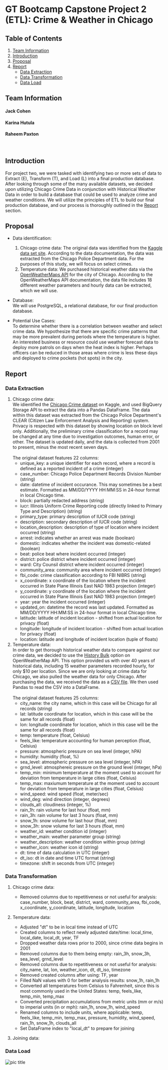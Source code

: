 # GT Bootcamp Capstone Project 2 (ETL): Crime & Weather in Chicago

## Table of Contents
1. [Team Information](#team)
2. [Introduction](#introduction)
3. [Proposal](#proposal)
4. [Report](#report)  <br>
    * [Data Extraction](#extraction)<br>
    * [Data Transformation](#transformation)<br>
    * [Data Load](#load)

<a name="team"></a>
## Team Information
#### Jack Cohen
#### Karina Hutula
#### Raheem Paxton
<br>

<a name="introduction"></a>
## Introduction
For project two, we were tasked with identifying two or more sets of data to Extract (E), Transform (T), and Load (L) into a final production database.  After looking through some of the many available datasets, we decided upon utilizing Chicago Crime Data in conjunction with Historical Weather Data in order to build a database that could be used to analyze crime and weather conditions. We will utilize the principles of ETL to build our final production database, and our process is thoroughly outlined in the [Report](#report) section.

<a name="Proposal"></a>
## Proposal
* Data identification:<br>
    1. Chicago crime data: The original data was identified from the [Kaggle data set site](https://www.kaggle.com/chicago/chicago-crime).  According to the data documentation, the data was extracted from the Chicago Police Department data. For the purposes of this study, we will focus on select crimes.<br>
    2. Temperature data:  We purchased historical weather data via the [OpenWeatherMaps API](https://openweathermap.org/history-bulk) for the city of Chicago. According to the OpenWeatherMaps API documentation, the data file includes 18 different weather parameters and hourly data can be extracted, which we will use.

* Database:<br>
    We will use PostgreSQL, a relational database, for our final production database.

* Potential Use Cases:<br>
    To determine whether there is a correlation between weather and select crime data. We hypothesize that there are specific crime patterns that may be more prevalent during periods where the temperature is higher.  An interested business or resource could use weather forecast data to deploy more patrols on days when the heat index is higher.  Perhaps officers can be reduced in those areas where crime is less these days and deployed to crime pockets (hot spots) in the city. 

<a name="Report"></a>
## Report

<a name="extraction"></a>
### Data Extraction
1. Chicago crime data:<br>
    We idientified the [Chicago Crime dataset](https://www.kaggle.com/chicago/chicago-crime) on Kaggle, and used BigQuery Storage API to extract the data into a Pandas DataFrame. The data within this dataset was extracted from the Chicago Police Department's CLEAR (Citizen Law Enforcement Analysis and Reporting) system.  Privacy is respected with this dataset by showing location on block level only. Additionally, the preliminary crime classification for a record may be changed at any time due to investigation outcomes, human error, or other. The dataset is updated daily, and the data is collected from 2001 to present, minus the most recent seven days.<br><br>
    The original dataset features 22 columns:<br>
    * unique_key: a unique identifier for each record, where a record is defined as a reported incident of a crime (integer)<br>
    * case_number: Chicago Police Department Records Division Number (string)<br>
    * date: datetime of incident occurance. This may sometimes be a best estimate. Formatted as MM/DD/YYYY HH:MM:SS in 24-hour format in local Chicago time.<br>
    * block: partially redacted address (string)<br>
    * iucr: Illinois Uniform Crime Reporting code (directly linked to Primary Type and Description) (string)<br>
    * primary_type: primary description of IUCR code (string)<br>
    * description: secondary description of IUCR code (string)<br>
    * location_description: description of type of location where incident occurred (string)<br>
    * arrest: indicates whether an arrest was made (boolean)<br>
    * domestic: indicates whether the incident was domestic-related (boolean)<br>
    * beat: police beat where incident occurred (integer)<br>
    * district: police district where incident occurred (integer)<br>
    * ward: City Counsil district where incident occurred (integer)<br>
    * community_area: community area where incident occurred (integer)<br>
    * fbi_code: crime classification according to FBI NIBRS (string)<br>
    * x_coordinate: x coordinate of the location where the incident occurred in State Plane Illinois East NAD 1983 projection (integer)<br>
    * y_coordinate: y coordinate of the location where the incident occurred in State Plane Illinois East NAD 1983 projection (integer)<br>
    * year: year the incident occurred (integer)<br>
    * updated_on: datetime the record was last updated. Formatted as MM/DD/YYYY HH:MM:SS in 24-hour format in local Chicago time.<br>
    * latitude: latitude of incident location - shifted from actual location for privacy (float)<br>
    * longitude: longitude of incident location - shifted from actual location for privacy (float)<br>
    * location: latitude and longitude of incident location (tuple of floats)<br>
2. Temperature data:<br>
    In order to get thorough historical weather data to compare against our crime data, we decided to use the [History Bulk](https://openweathermap.org/history-bulk) option on OpenWeatherMap API. This option provided us with over 40 years of historical data, including 15 weather parameters recorded hourly, for only $10 per location. Since we are only looking at crime data for Chicago, we also pulled the weather data for only Chicago. After purchasing the data, we received the data as a [CSV file](Resources/chicago-hourly-weather-1980-2021.csv). We then used Pandas to read the CSV into a DataFrame.<br><br>
    The original dataset features 25 columns:<br>
    * city_name: the city name, which in this case will be Chicago for all records (string)<br>
    * lat: latitude coordinate for location, which in this case will be the same for all records (float)<br>
    * lon: longitude coordinate for location, which in this case will be the same for all records (float)<br>
    * temp: temperature (float, Celsius)<br>
    * feels_like: temperature accounting for human perception (float, Celsius)<br>
    * pressure: atmospheric pressure on sea level (integer, hPA)<br>
    * humidity: humidity (float, %)<br>
    * sea_level: atmospheric pressure on sea level (integer, hPA)<br>
    * grnd_level: atmosphereic pressure on the ground level (integer, hPa)<br>
    * temp_min: minimum temperature at the moment used to account for deviation from temperature in large cities (float, Celsius)<br>
    * temp_max: maxiumum temperature at the moment used to account for deviation from temperature in large cities (float, Celsius)<br>
    * wind_speed: wind speed (float, meter/sec)<br>
    * wind_deg: wind direction (integer, degrees)<br>
    * clouds_all: cloudiness (integer, %)<br>
    * rain_1h: rain volume for last hour (float, mm)<br>
    * rain_3h: rain volume for last 3 hours (float, mm)<br>
    * snow_1h: snow volume for last hour (float, mm)<br>
    * snow_3h: snow volume for last 3 hours (float, mm)<br>
    * weather_id: weather condition id (integer)<br>
    * weather_main: weather parameter group (string)<br>
    * weather_description: weather condition within group (string)<br>
    * weather_icon: weather icon id (string)<br>
    * dt: time of data calculation in UTC (integer)<br>
    * dt_iso: dt in date and time UTC format (string)<br>
    * timezone: shift in seconds from UTC (integer)<br>

<a name="transormation"></a>
### Data Transformation
1. Chicago crime data:<br>
    * Removed columns due to repetitiveness or not useful for analysis: case_number, block, beat, district, ward, community_area, fbi_code, x_coordinate, y_coordinate, latitude, longitude, location<br>


2. Temperature data:<br>
    * Adjusted "dt" to be in local time instead of UTC<br>
    * Created columns to reflect newly adjusted date/time: local_time, local_date, local_dt, year, TF<br>
    * Dropped weather data rows prior to 2000, since crime data begins in 2001<br>
    * Removed columns due to them being empty: rain_3h, snow_3h, sea_level, grnd_level<br>
    * Removed columns due to repetitiveness or not useful for analysis: city_name, lat, lon, weather_icon, dt, dt_iso, timezone<br>
    * Removed created columns after using: TF, year<br>
    * Filled NaN values with 0 for better analysis results: snow_1h, rain_1h<br>
    * Converted all temperatures from Celsius to Fahrenheit, since this is most commonly used in the United States: temp, feels_like, temp_min, temp_max<br>
    * Converted precipitation accumulations from metric units (mm or m/s) to imperial units (in or mph): rain_1h, snow_1h, wind_speed<br>
    * Renamed columns to include units, where applicable: temp, feels_like, temp_min, temp_max, pressure, humidity, wind_speed, rain_1h, snow_1h, clouds_all<br>
    * Set DataFrame index to "local_dt" to prepare for joining<br>

3. Joining data:<br>


<a name="load"></a>
### Data Load


![pic title](pic_link)